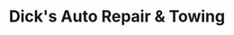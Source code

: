 ---
title: "Dick's Auto Repair & Towing"
url: /new-ulm/dicks-auto-repair-and-towing/
shop: car repair
---